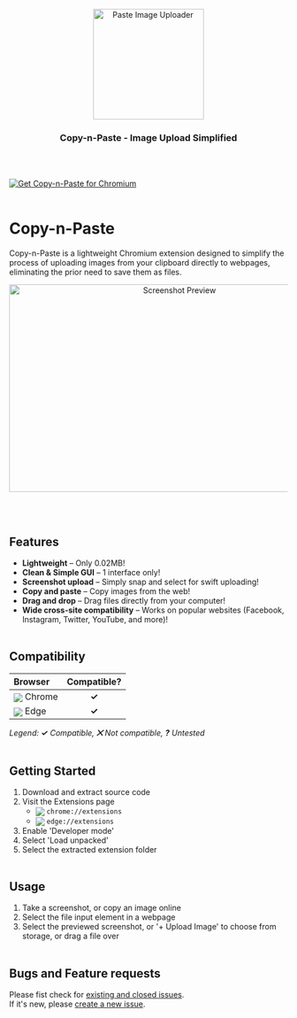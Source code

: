 <p align="center">
    <img src="https://i.imgur.com/U46jQaJ.png" alt="Paste Image Uploader" width="200" height="200">
</p>

<h3 align="center">Copy-n-Paste - Image Upload Simplified</h3>
<br><br>

<a href="https://chromewebstore.google.com/detail/bnmdedmhngbeofnafobjmcihealecgnf"><img src="https://storage.googleapis.com/web-dev-uploads/image/WlD8wC6g8khYWPJUsQceQkhXSlv1/iNEddTyWiMfLSwFD6qGq.png" alt="Get Copy-n-Paste for Chromium"></a>
<br><br>


# Copy-n-Paste
Copy-n-Paste is a lightweight Chromium extension designed to simplify the process of uploading images from your clipboard directly to webpages, eliminating the prior need to save them as files.
<p align="center"><img src="https://i.imgur.com/SPEYftv.png" alt="Screenshot Preview" width="600" height="375"></p>
<br><br>

## Features
- **Lightweight** – Only 0.02MB!
- **Clean & Simple GUI** – 1 interface only!
- **Screenshot upload** – Simply snap and select for swift uploading!
- **Copy and paste** – Copy images from the web!
- **Drag and drop** – Drag files directly from your computer!
- **Wide cross-site compatibility** – Works on popular websites (Facebook, Instagram, Twitter, YouTube, and more)!
<br><br>

## Compatibility
| Browser | Compatible? |
| :------ | :---------: |
| <sub>![](https://www.w3schools.com/images/compatible_chrome2020.png)</sub> Chrome  | **✓** |
| <sub>![](https://www.w3schools.com/images/compatible_edge2020.png)</sub> Edge      | **✓** |

_Legend: **✓** Compatible, **⨉** Not compatible, **?** Untested_
<br><br>

## Getting Started
1. Download and extract source code
2. Visit the Extensions page
    - <sub>![](https://www.w3schools.com/images/compatible_chrome2020.png)</sub> `chrome://extensions`
    - <sub>![](https://www.w3schools.com/images/compatible_edge2020.png)</sub> `edge://extensions`
3. Enable 'Developer mode'
4. Select 'Load unpacked'
5. Select the extracted extension folder
<br><br>

## Usage
1. Take a screenshot, or copy an image online
2. Select the file input element in a webpage
3. Select the previewed screenshot, or '+ Upload Image' to choose from storage, or drag a file over
<br><br>

## Bugs and Feature requests
Please fist check for [existing and closed issues](https://github.com/kazcfz/Paste-Image-Uploader/issues?q=is%3Aissue).<br>
If it's new, please [create a new issue](https://github.com/kazcfz/Paste-Image-Uploader/issues/new/choose).

